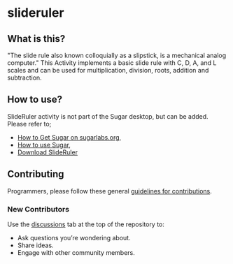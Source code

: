 # slideruler

## What is this?

"The slide rule also known colloquially as a slipstick, is a mechanical analog computer." This Activity implements a basic slide rule with C, D, A, and L scales and can be used for multiplication, division, roots, addition and subtraction.

## How to use?

SlideRuler activity is not part of the Sugar desktop, but can be added.  Please refer to;

* [How to Get Sugar on sugarlabs.org](https://sugarlabs.org/),
* [How to use Sugar](https://help.sugarlabs.org/),
* [Download SlideRuler](http://activities.sugarlabs.org/en-US/sugar/addon/4222)

## Contributing

Programmers, please follow these general
[guidelines for contributions](https://github.com/sugarlabs/sugar-docs/blob/master/src/contributing.md).

### New Contributors

Use the [discussions](https://github.com/sugarlabs/slideruler/discussions) tab at the top of the
repository to:

- Ask questions you’re wondering about.
- Share ideas.
- Engage with other community members.
